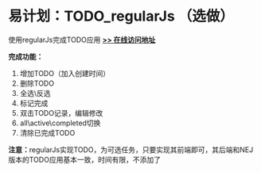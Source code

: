 # 易计划：TODO_regularJs （选做）

使用regularJs完成TODO应用
<B><a href="http://202.197.66.88:8000/">>> 在线访问地址</a></B>

<B>完成功能：</B>
1. 增加TODO（加入创建时间）
2. 删除TODO
3. 全选\反选
4. 标记完成
5. 双击TODO记录，编辑修改
6. all\active\completed切换
7. 清除已完成TODO

<strong>注意：</strong>regularJs实现TODO，为可选任务，只要实现其前端即可，其后端和NEJ版本的TODO应用基本一致，时间有限，不添加了
